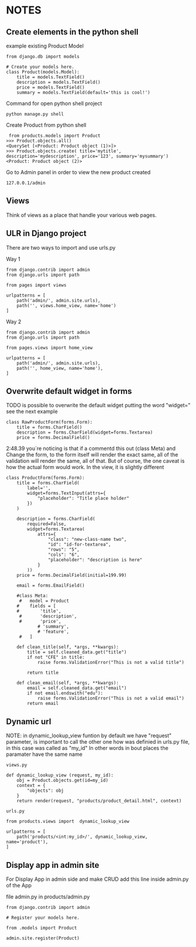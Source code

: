 # NOTES

## Create elements in the python shell

example existing Product Model

````commandline
from django.db import models

# Create your models here.
class Product(models.Model):
    title = models.TextField()
    description = models.TextField()
    price = models.TextField()
    summary = models.TextField(default='this is cool!')
````

Command for open python shell project

``python manage.py shell``

Create Product from python shell

``````commandline
 from products.models import Product
>>> Product.objects.all()
<QuerySet [<Product: Product object (1)>]>
>>> Product.objects.create( title='mytitle', description='mydescription', price='123', summary='mysummary') 
<Product: Product object (2)>
``````

Go to Admin panel in order to view the new product created

``127.0.0.1/admin``


## Views 

Think of views as a place that handle your various web pages.

## ULR in Django project
 There are two ways to import and use urls.py

Way 1 
``````commandline
from django.contrib import admin
from django.urls import path

from pages import views

urlpatterns = [
    path('admin/', admin.site.urls),
    path('', views.home_view, name='home')
]
``````

Way 2
``````commandline
from django.contrib import admin
from django.urls import path

from pages.views import home_view 

urlpatterns = [
    path('admin/', admin.site.urls),
    path('', home_view, name='home'),
]
``````


## Overwrite default widget in forms

TODO is possible to overwrite the default widget putting  the word "widget=" see the next example

````commandline
class RawProductForm(forms.Form):
    title = forms.CharField()
    description = forms.CharField(widget=forms.Textarea)
    price = forms.DecimalField()
````

2:48.39
you´re noticing is that if a commentd this out (class Meta) and Change the form, to the form itself
will render the exact same, all of the validation will render the same, all of that.
But of course, the one caveat is how the actual form would work. In the view, it is slightly different

````commandline
class ProductForm(forms.Form):
    title = forms.CharField(
        label='',
        widget=forms.TextInput(attrs={
            "placeholder": "Title place holder"
        })
    )

    description = forms.CharField(
        required=False,
        widget=forms.Textarea(
            attrs={
                "class": "new-class-name two",
                "id": "id-for-textarea",
                "rows": "5",
                "cols": "6",
                "placeholder": "description is here"
            }
        ))
    price = forms.DecimalField(initial=199.99)

    email = forms.EmailField()

    #class Meta:
     #   model = Product
    #    fields = [
    #        'title',
     #       'description',
     #       'price',
            # 'summary',
            # 'feature',
     #   ]

    def clean_title(self, *args, **kwargs):
        title = self.cleaned_data.get("title")
        if not "CFE" in title:
            raise forms.ValidationError("This is not a valid title")

        return title

    def clean_email(self, *args, **kwargs):
        email = self.cleaned_data.get("email")
        if not email.endswith("edu"):
            raise forms.ValidationError("This is not a valid email")
        return email
````


## Dynamic url

NOTE: in dynamic_lookup_view funtion by default we have "request" parameter,
is important to call the other one how was definied in urls.py file, in this case 
was called as "my_id"
In other words in bout places the paramater have the same name 

`views.py`
````commandline
def dynamic_lookup_view (request, my_id):
    obj = Product.objects.get(id=my_id)
    context = {
        "objects": obj
    }
    return render(request, "products/product_detail.html", context)
````


`urls.py`
````commandline
from products.views import  dynamic_lookup_view

urlpatterns = [
    path('products/<int:my_id>/', dynamic_lookup_view, name='product'),
]
````

## Display app in admin site
For Display App in admin side and make CRUD add this line inside admin.py of the App

file admin.py in products/admin.py
````commandline
from django.contrib import admin

# Register your models here.

from .models import Product

admin.site.register(Product)
````